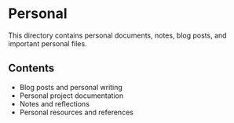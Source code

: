 # Personal

This directory contains personal documents, notes, blog posts, and important personal files.

## Contents

- Blog posts and personal writing
- Personal project documentation
- Notes and reflections
- Personal resources and references
